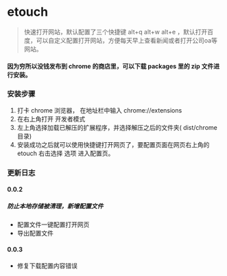 # etouch
> 快速打开网站，默认配置了三个快捷键 alt+q alt+w alt+e ，默认打开百度，可以自定义配置打开网站，方便每天早上查看新闻或者打开公司oa等网站。

#### 因为穷所以没钱发布到 chrome 的商店里，可以下载 packages 里的 zip 文件进行安装。

### 安装步骤
1. 打卡 chrome 浏览器， 在地址栏中输入 chrome://extensions
2. 在右上角打开 开发者模式 
3. 左上角选择加载已解压的扩展程序，并选择解压之后的文件夹( dist/chrome 目录)
4. 安装成功之后就可以使用快捷键打开网页了，要配置页面在网页右上角的 etouch 右击选择 选项 进入配置页。

### 更新日志
#### 0.0.2
##### 防止本地存储被清理，新增配置文件
- 配置文件一键配置打开网页
- 导出配置文件

#### 0.0.3
- 修复下载配置内容错误